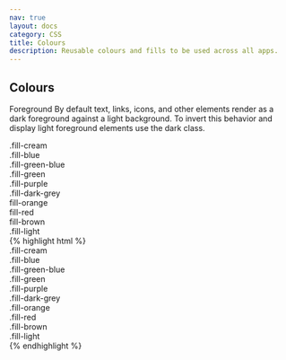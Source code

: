 ```yaml
---
nav: true
layout: docs
category: CSS
title: Colours
description: Reusable colours and fills to be used across all apps.
---
```


## Colours

Foreground
By default text, links, icons, and other elements render as a dark foreground against a light background. To invert this behavior and display light foreground elements use the dark class.

<div class="exhibit">
  <div class="exhibit__content">
    <div class="clearfix">
    <div class="p2 fill-cream">
      .fill-cream
    </div>
    <div class="p2 fill-blue dark">
      .fill-blue
    </div>
    <div class="p2 fill-green-blue">
      .fill-green-blue
    </div>
    <div class="p2 fill-green">
      .fill-green
    </div>
    <div class="p2 fill-purple dark">
      .fill-purple
    </div>
    <div class="p2 fill-dark-grey dark">
    .fill-dark-grey
    </div>
    <div class="p2 fill-orange dark">
    fill-orange
    </div>
    <div class="p2 fill-red dark">
    fill-red
    </div>
    <div class="p2 fill-brown dark">
    fill-brown
    </div>
    <div class="p2 fill-light">
    .fill-light
    </div>
    </div>
  </div>
  <div class="exhibit__caption">
    {% highlight html %}
    <div class="p2 fill-cream">.fill-cream</div>
    <div class="p2 fill-blue dark">.fill-blue</div>
    <div class="p2 fill-green-blue">.fill-green-blue</div>
    <div class="p2 fill-green">.fill-green</div>
    <div class="p2 fill-purple dark">.fill-purple</div>
    <div class="p2 fill-dark-grey dark">.fill-dark-grey</div>
    <div class="p2 fill-orange dark">.fill-orange</div>
    <div class="p2 fill-red dark">.fill-red</div>
    <div class="p2 fill-brown dark">.fill-brown</div>
    <div class="p2 fill-light">.fill-light</div>
    {% endhighlight %}
  </div>
</div>